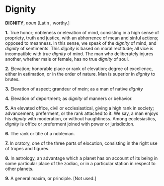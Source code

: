 # Dignity

**DIGNITY**, _noun_ \[Latin , worthy.\]

**1.** True honor; nobleness or elevation of mind, consisting in a high sense of propriety, truth and justice, with an abhorrence of mean and sinful actions; opposed to meanness. In this sense, we speak of the _dignity_ of mind, and _dignity_ of sentiments. This _dignity_ is based on moral rectitude; all vice is incompatible with true _dignity_ of mind. The man who deliberately injures another, whether male or female, has no true _dignity_ of soul.

**2.** Elevation; honorable place or rank of elevation; degree of excellence, either in estimation, or in the order of nature. Man is superior in _dignity_ to brutes.

**3.** Elevation of aspect; grandeur of mein; as a man of native _dignity_

**4.** Elevation of deportment; as _dignity_ of manners or behavior.

**5.** An elevated office, civil or ecclesiastical, giving a high rank in society; advancement; preferment, or the rank attached to it. We say, a man enjoys his _dignity_ with moderation, or without haughtiness. Among ecclesiastics, _dignity_ is office or preferment joined with power or jurisdiction.

**6.** The rank or title of a nobleman.

**7.** In oratory, one of the three parts of elocution, consisting in the right use of tropes and figures.

**8.** In astrology, an advantage which a planet has on account of its being in some particular place of the zodiac, or in a particular station in respect to other planets.

**9.** A general maxim, or principle. \[Not used.\]